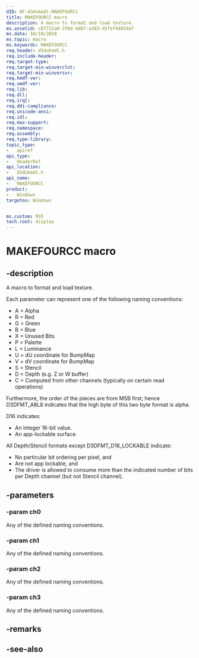 ```yaml
---
UID: NF:d3dukmdt.MAKEFOURCC
title: MAKEFOURCC macro
description: A macro to format and load texture.
ms.assetid: c87722a0-3f6d-4d67-a303-d5fef4405daf
ms.date: 10/19/2018
ms.topic: macro
ms.keywords: MAKEFOURCC
req.header: d3dukmdt.h
req.include-header:
req.target-type:
req.target-min-winverclnt:
req.target-min-winversvr:
req.kmdf-ver:
req.umdf-ver:
req.lib:
req.dll:
req.irql: 
req.ddi-compliance:
req.unicode-ansi:
req.idl:
req.max-support:
req.namespace:
req.assembly:
req.type-library: 
topic_type: 
-	apiref
api_type: 
-	HeaderDef
api_location: 
-	d3dukmdt.h
api_name: 
-	MAKEFOURCC
product:
-	Windows
targetos: Windows


ms.custom: RS5
tech.root: display
---
```


# MAKEFOURCC macro


## -description

A macro to format and load texture.

Each parameter can represent one of the following naming conventions:

* A = Alpha
* R = Red
* G = Green
* B = Blue
* X = Unused Bits
* P = Palette
* L = Luminance
* U = dU coordinate for BumpMap
* V = dV coordinate for BumpMap
* S = Stencil
* D = Depth (e.g. Z or W buffer)
* C = Computed from other channels (typically on certain read operations)


Furthermore, the order of the pieces are from MSB first; hence D3DFMT_A8L8 indicates that the high byte of this two byte format is alpha.

D16 indicates:

* An integer 16-bit value.
* An app-lockable surface.

All Depth/Stencil formats except D3DFMT_D16_LOCKABLE indicate:

* No particular bit ordering per pixel, and
* Are not app lockable, and
* The driver is allowed to consume more than the indicated number of bits per Depth channel (but not Stencil channel).

## -parameters

### -param ch0

Any of the defined naming conventions.

### -param ch1

Any of the defined naming conventions.

### -param ch2

Any of the defined naming conventions.

### -param ch3

Any of the defined naming conventions.


## -remarks

## -see-also
